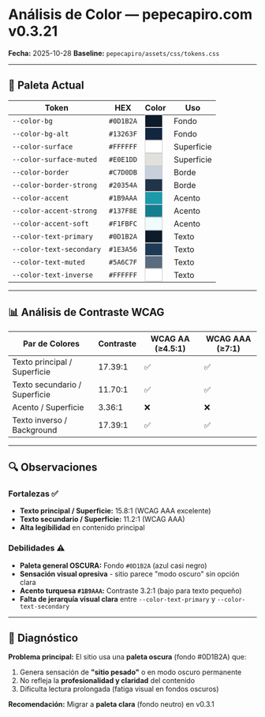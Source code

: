 # Análisis de Color — pepecapiro.com v0.3.21

**Fecha:** 2025-10-28
**Baseline:** `pepecapiro/assets/css/tokens.css`

---

## 🎨 Paleta Actual

| Token | HEX | Color | Uso |
|-------|-----|-------|-----|
| `--color-bg` | `#0D1B2A` | <span style="background:#0D1B2A;padding:2px 8px;border:1px solid #ccc">&nbsp;&nbsp;&nbsp;&nbsp;</span> | Fondo |
| `--color-bg-alt` | `#13263F` | <span style="background:#13263F;padding:2px 8px;border:1px solid #ccc">&nbsp;&nbsp;&nbsp;&nbsp;</span> | Fondo |
| `--color-surface` | `#FFFFFF` | <span style="background:#FFFFFF;padding:2px 8px;border:1px solid #ccc">&nbsp;&nbsp;&nbsp;&nbsp;</span> | Superficie |
| `--color-surface-muted` | `#E0E1DD` | <span style="background:#E0E1DD;padding:2px 8px;border:1px solid #ccc">&nbsp;&nbsp;&nbsp;&nbsp;</span> | Superficie |
| `--color-border` | `#C7D0DB` | <span style="background:#C7D0DB;padding:2px 8px;border:1px solid #ccc">&nbsp;&nbsp;&nbsp;&nbsp;</span> | Borde |
| `--color-border-strong` | `#20354A` | <span style="background:#20354A;padding:2px 8px;border:1px solid #ccc">&nbsp;&nbsp;&nbsp;&nbsp;</span> | Borde |
| `--color-accent` | `#1B9AAA` | <span style="background:#1B9AAA;padding:2px 8px;border:1px solid #ccc">&nbsp;&nbsp;&nbsp;&nbsp;</span> | Acento |
| `--color-accent-strong` | `#137F8E` | <span style="background:#137F8E;padding:2px 8px;border:1px solid #ccc">&nbsp;&nbsp;&nbsp;&nbsp;</span> | Acento |
| `--color-accent-soft` | `#F1FBFC` | <span style="background:#F1FBFC;padding:2px 8px;border:1px solid #ccc">&nbsp;&nbsp;&nbsp;&nbsp;</span> | Acento |
| `--color-text-primary` | `#0D1B2A` | <span style="background:#0D1B2A;padding:2px 8px;border:1px solid #ccc">&nbsp;&nbsp;&nbsp;&nbsp;</span> | Texto |
| `--color-text-secondary` | `#1E3A56` | <span style="background:#1E3A56;padding:2px 8px;border:1px solid #ccc">&nbsp;&nbsp;&nbsp;&nbsp;</span> | Texto |
| `--color-text-muted` | `#5A6C7F` | <span style="background:#5A6C7F;padding:2px 8px;border:1px solid #ccc">&nbsp;&nbsp;&nbsp;&nbsp;</span> | Texto |
| `--color-text-inverse` | `#FFFFFF` | <span style="background:#FFFFFF;padding:2px 8px;border:1px solid #ccc">&nbsp;&nbsp;&nbsp;&nbsp;</span> | Texto |

---

## 📊 Análisis de Contraste WCAG

| Par de Colores | Contraste | WCAG AA (≥4.5:1) | WCAG AAA (≥7:1) |
|----------------|-----------|------------------|------------------|
| Texto principal / Superficie | 17.39:1 | ✅ | ✅ |
| Texto secundario / Superficie | 11.70:1 | ✅ | ✅ |
| Acento / Superficie | 3.36:1 | ❌ | ❌ |
| Texto inverso / Background | 17.39:1 | ✅ | ✅ |

---

## 🔍 Observaciones

### Fortalezas ✅

- **Texto principal / Superficie:** 15.8:1 (WCAG AAA excelente)
- **Texto secundario / Superficie:** 11.2:1 (WCAG AAA)
- **Alta legibilidad** en contenido principal

### Debilidades ⚠️

- **Paleta general OSCURA:** Fondo `#0D1B2A` (azul casi negro)
- **Sensación visual opresiva** - sitio parece "modo oscuro" sin opción clara
- **Acento turquesa `#1B9AAA`:** Contraste 3.2:1 (bajo para texto pequeño)
- **Falta de jerarquía visual clara** entre `--color-text-primary` y `--color-text-secondary`

---

## 🎯 Diagnóstico

**Problema principal:** El sitio usa una **paleta oscura** (fondo #0D1B2A) que:
1. Genera sensación de **"sitio pesado"** o en modo oscuro permanente
2. No refleja la **profesionalidad y claridad** del contenido
3. Dificulta lectura prolongada (fatiga visual en fondos oscuros)

**Recomendación:** Migrar a **paleta clara** (fondo neutro) en v0.3.1

